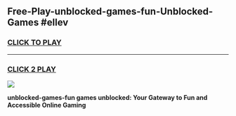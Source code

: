 
## Free-Play-unblocked-games-fun-Unblocked-Games #ellev
<h3>
<a href="https://news.freeplayer.one?title=unblocked-games-fun&ref=8M">CLICK TO PLAY</a></h3>
<hr>

<h3>
<a href="https://news.freeplayer.one?title=unblocked-games-fun&ref=8M">CLICK 2 PLAY</a>
  
</h3>

<a href="https://news.freeplayer.one?title=unblocked-games-fun&ref=8M"><img src="https://clearcache.store/games.png"></a>


**unblocked-games-fun games unblocked: Your Gateway to Fun and Accessible Online Gaming**
